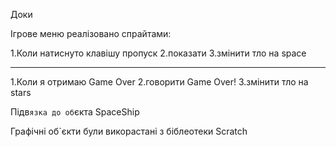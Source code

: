 Доки

Ігрове меню реалізовано спрайтами:

1.Коли натиснуто клавішу пропуск
2.показати
3.змінити тло на space
____________________________________
1.Коли я отримаю Game Over
2.говорити Game Over!
3.змінити тло на stars

Підв`язка до об`єкта SpaceShip

Графічні об`єкти були викорастані з біблеотеки Scratch